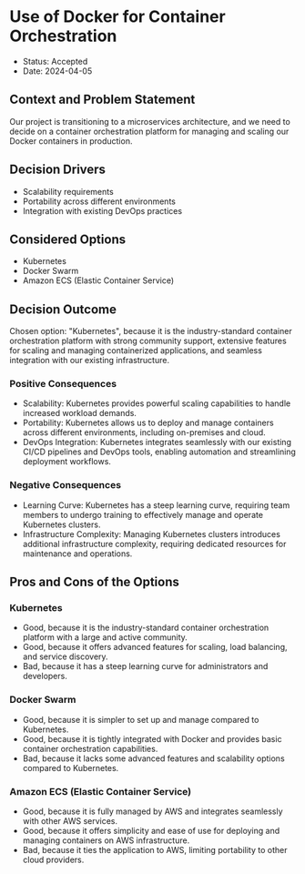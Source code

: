 # Use of Docker for Container Orchestration

* Status: Accepted
* Date: 2024-04-05

## Context and Problem Statement

Our project is transitioning to a microservices architecture, and we need to decide on a container orchestration platform for managing and scaling our Docker containers in production.

## Decision Drivers

* Scalability requirements
* Portability across different environments
* Integration with existing DevOps practices

## Considered Options

* Kubernetes
* Docker Swarm
* Amazon ECS (Elastic Container Service)

## Decision Outcome

Chosen option: "Kubernetes", because it is the industry-standard container orchestration platform with strong community support, extensive features for scaling and managing containerized applications, and seamless integration with our existing infrastructure.

### Positive Consequences

* Scalability: Kubernetes provides powerful scaling capabilities to handle increased workload demands.
* Portability: Kubernetes allows us to deploy and manage containers across different environments, including on-premises and cloud.
* DevOps Integration: Kubernetes integrates seamlessly with our existing CI/CD pipelines and DevOps tools, enabling automation and streamlining deployment workflows.

### Negative Consequences

* Learning Curve: Kubernetes has a steep learning curve, requiring team members to undergo training to effectively manage and operate Kubernetes clusters.
* Infrastructure Complexity: Managing Kubernetes clusters introduces additional infrastructure complexity, requiring dedicated resources for maintenance and operations.

## Pros and Cons of the Options

### Kubernetes

* Good, because it is the industry-standard container orchestration platform with a large and active community.
* Good, because it offers advanced features for scaling, load balancing, and service discovery.
* Bad, because it has a steep learning curve for administrators and developers.

### Docker Swarm

* Good, because it is simpler to set up and manage compared to Kubernetes.
* Good, because it is tightly integrated with Docker and provides basic container orchestration capabilities.
* Bad, because it lacks some advanced features and scalability options compared to Kubernetes.

### Amazon ECS (Elastic Container Service)

* Good, because it is fully managed by AWS and integrates seamlessly with other AWS services.
* Good, because it offers simplicity and ease of use for deploying and managing containers on AWS infrastructure.
* Bad, because it ties the application to AWS, limiting portability to other cloud providers.

